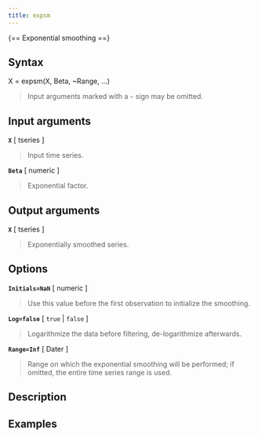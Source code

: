 ```yaml
---
title: expsm
---
```


{== Exponential smoothing ==}


## Syntax 

X = expsm(X, Beta, ~Range, ...)
>
> Input arguments marked with a `~` sign may be omitted.
>


## Input arguments 

__`X`__ [ tseries ] 
>
>Input time series.
>

__`Beta`__ [ numeric ]
>
> Exponential factor.
>

## Output arguments 

__`X`__ [ tseries ]
>
> Exponentially smoothed series.
>

## Options 

__`Initials=NaN`__ [ numeric ]
> 
> Use this value before the first observation to
> initialize the smoothing.
>

__`Log=false`__ [ `true` | `false` ]
>
> Logarithmize the data before
> filtering, de-logarithmize afterwards.
>

__`Range=Inf`__ [ Dater ] 
>
> Range on which the exponential smoothing will
> be performed; if omitted, the entire time series range is used.
>

## Description 



## Examples

```matlab
```

